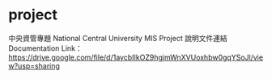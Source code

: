 # project
中央資管專題 National Central University MIS Project 
說明文件連結 Documentation Link：https://drive.google.com/file/d/1aycbIIkOZ9hgjmWnXVUoxhbw0gqYSoJl/view?usp=sharing
